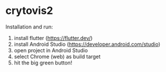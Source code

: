 # crytovis2

Installation and run:

1. install flutter (https://flutter.dev/)
2. install Android Studio (https://developer.android.com/studio)
3. open project in Android Studio
4. select Chrome (web) as build target
5. hit the big green button!

